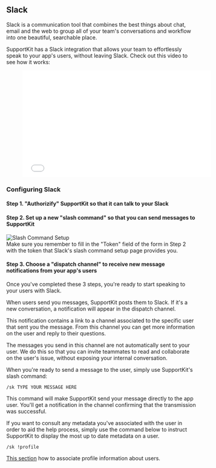 ## Slack

Slack is a communication tool that combines the best things about chat, email and the web to group all of your team's conversations and workflow into one beautiful, searchable place.

SupportKit has a Slack integration that allows your team to effortlessly speak to your app's users, without leaving Slack. Check out this video to see how it works:

<iframe style="margin-left:42px;" src="//player.vimeo.com/video/117524819?color=a02b8f&amp;byline=0&amp;portrait=0" width="500" height="281" frameborder="0" webkitallowfullscreen mozallowfullscreen allowfullscreen></iframe>

### Configuring Slack

#### Step 1. "Authorizify" SupportKit so that it can talk to your Slack

#### Step 2. Set up a new "slash command" so that you can send messages to SupportKit

<img src="/images/slashcmd.png" alt="Slash Command Setup"/>

<aside class="notice">
Make sure you remember to fill in the "Token" field of the form in Step 2 with the token that Slack's slash command setup page provides you.
</aside>

#### Step 3. Choose a "dispatch channel" to receive new message notifications from your app's users

Once you've completed these 3 steps, you're ready to start speaking to your users with Slack.

When users send you messages, SupportKit posts them to Slack. If it's a new conversation, a notification will appear in the dispatch channel.

This notification contains a link to a channel associated to the specific user that sent you the message. From this channel you can get more information on the user and reply to their questions.

The messages you send in this channel are not automatically sent to your user. We do this so that you can invite teammates to read and collaborate on the user's issue, without exposing your internal conversation.

When you're ready to send a message to the user, simply use SupportKit's slash command:

```
/sk TYPE YOUR MESSAGE HERE
```

This command will make SupportKit send your message directly to the app user. You'll get a notification in the channel confirming that the transmission was successful.

If you want to consult any metadata you've associated with the user in order to aid the help process, simply use the command below to instruct SupportKit to display the most up to date metadata on a user.

```
/sk !profile
```

[This section](#identifying-users) how to associate profile information about users.
